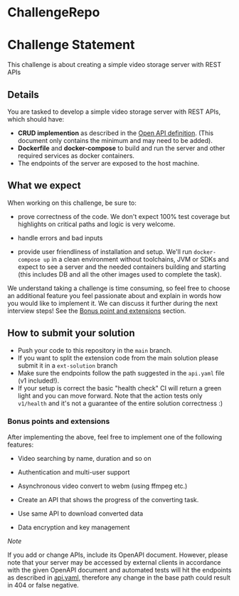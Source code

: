 # ChallengeRepo
# Challenge Statement

This challenge is about creating a simple video storage server with REST APIs

## Details

You are tasked to develop a simple video storage server with REST APIs, which should have:
- **CRUD implemention** as described in the [Open API definition](./api.yaml). (This document only contains the minimum and may need to be added).
- **Dockerfile** and **docker-compose** to build and run the server and other required services as docker containers.
- The endpoints of the server are exposed to the host machine.

## What we expect

When working on this challenge, be sure to:

- prove correctness of the code. We don't expect 100% test coverage but highlights on critical paths and logic is very welcome.
  
- handle errors and bad inputs
  
- provide user friendliness of installation and setup. We'll run `docker-compose up` in a clean environment without toolchains, JVM or SDKs and expect to see a server and the needed containers building and starting (this includes DB and all the other images used to complete the task).

We understand taking a challenge is time consuming, so feel free to choose an additional feature you feel passionate about and explain in words how you would like to implement it. We can discuss it further during the next interview steps!
See the [Bonus point and extensions](#bonus-points-and-extensions) section.
  

## How to submit your solution

- Push your code to this repository in the `main` branch.
- If you want to split the extension code from the main solution please submit it in a `ext-solution` branch
- Make sure the endpoints follow the path suggested in the `api.yaml` file (v1 included!).
- If your setup is correct the basic "health check" CI will return a green light and you can move forward. Note that the action tests only `v1/health` and it's not a guarantee of the entire solution correctness :)

### Bonus points and extensions

After implementing the above, feel free to implement one of the following features:

- Video searching by name, duration and so on

- Authentication and multi-user support

- Asynchronous video convert to webm (using ffmpeg etc.)

- Create an API that shows the progress of the converting task.

- Use same API to download converted data

- Data encryption and key management

*Note*

If you add or change APIs, include its OpenAPI document. However, please note that your server may be accessed by external clients in accordance with the given OpenAPI document and automated tests will hit the endpoints as described in [api.yaml](./api.yaml), therefore any change in the base path could result in 404 or false negative.
